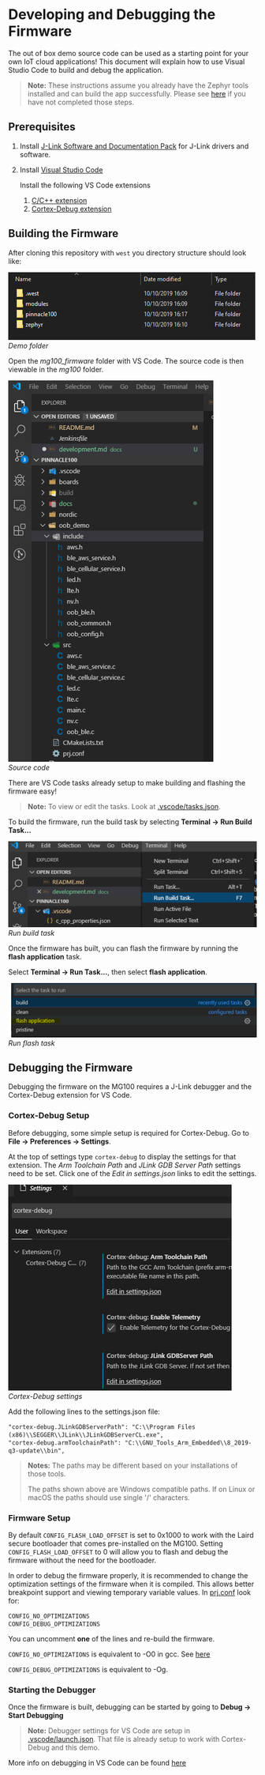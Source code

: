 # Developing and Debugging the Firmware
The out of box demo source code can be used as a starting point for your own IoT cloud applications!
This document will explain how to use Visual Studio Code to build and debug the application.
>**Note:** These instructions assume you already have the Zephyr tools installed and can build the app successfully.  Please see [here](../README.md#preparing-to-build) if you have not completed those steps.

## Prerequisites
1. Install [J-Link Software and Documentation Pack](https://www.segger.com/downloads/jlink/#J-LinkSoftwareAndDocumentationPack) for J-Link drivers and software.
2. Install [Visual Studio Code](https://code.visualstudio.com/)
   
    Install the following VS Code extensions
    1. [C/C++ extension](https://marketplace.visualstudio.com/items?itemName=ms-vscode.cpptools)
    2. [Cortex-Debug extension](https://marketplace.visualstudio.com/items?itemName=marus25.cortex-debug)

## Building the Firmware

After cloning this repository with `west` you directory structure should look like:

![Demo folder](images/demo_folder.png)  
*Demo folder*

Open the *mg100_firmware* folder with VS Code.  The source code is then viewable in the *mg100* folder.

![Source code](images/oob_demo_source.png)  
*Source code*

There are VS Code tasks already setup to make building and flashing the firmware easy!
>**Note:** To view or edit the tasks.  Look at [.vscode/tasks.json](../.vscode/tasks.json).

To build the firmware, run the build task by selecting **Terminal -> Run Build Task...**

![Run build task](images/run_build_task.png)  
*Run build task*

Once the firmware has built, you can flash the firmware by running the **flash application** task.

Select **Terminal -> Run Task...**, then select **flash application**.

![Run flash task](images/run_flash_task.png)  
*Run flash task*

## Debugging the Firmware
Debugging the firmware on the MG100 requires a J-Link debugger and the Cortex-Debug extension for VS Code.

### Cortex-Debug Setup
Before debugging, some simple setup is required for Cortex-Debug.  Go to **File -> Preferences -> Settings**.

At the top of settings type `cortex-debug` to display the settings for that extension.  The *Arm Toolchain Path* and *JLink GDB Server Path* settings need to be set.  Click one of the *Edit in settings.json* links to edit the settings.

![Cortex debug settings](images/cortex_debug_settings.png)  
*Cortex-Debug settings*

Add the following lines to the settings.json file:
```
"cortex-debug.JLinkGDBServerPath": "C:\\Program Files (x86)\\SEGGER\\JLink\\JLinkGDBServerCL.exe",
"cortex-debug.armToolchainPath": "C:\\GNU_Tools_Arm_Embedded\\8_2019-q3-update\\bin",
```
>**Notes:** The paths may be different based on your installations of those tools.
>
>The paths shown above are Windows compatible paths.  If on Linux or macOS the paths should use single '/' characters.

### Firmware Setup
By default `CONFIG_FLASH_LOAD_OFFSET` is set to 0x1000 to work with the Laird secure bootloader that comes pre-installed on the MG100.  Setting `CONFIG_FLASH_LOAD_OFFSET` to 0 will allow you to flash and debug the firmware without the need for the bootloader.

In order to debug the firmware properly, it is recommended to change the optimization settings of the firmware when it is compiled.  This allows better breakpoint support and viewing temporary variable values. In [prj.conf](../oob_demo/prj.conf) look for:
```
CONFIG_NO_OPTIMIZATIONS
CONFIG_DEBUG_OPTIMIZATIONS
```
You can uncomment **one** of the lines and re-build the firmware.

`CONFIG_NO_OPTIMIZATIONS` is equivalent to -O0 in gcc.  See [here](https://gcc.gnu.org/onlinedocs/gcc/Optimize-Options.html)

`CONFIG_DEBUG_OPTIMIZATIONS` is equivalent to -Og.

### Starting the Debugger
Once the firmware is built, debugging can be started by going to **Debug -> Start Debugging**
>**Note:** Debugger settings for VS Code are setup in [.vscode/launch.json](../.vscode/launch.json).  That file is already setup to work with Cortex-Debug and this demo.

More info on debugging in VS Code can be found [here](https://code.visualstudio.com/docs/editor/debugging)

